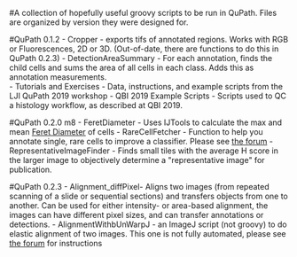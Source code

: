 #A collection of hopefully useful groovy scripts to be run in QuPath. Files are organized by version they were designed for.

#QuPath 0.1.2
	- Cropper - exports tifs of annotated regions. Works with RGB or Fluorescences, 2D or 3D. (Out-of-date, there are functions to do this in QuPath 0.2.3)
	- DetectionAreaSummary - For each annotation, finds the child cells and sums the area of all cells in each class. Adds this as annotation measurements.  
	- Tutorials and Exercises - Data, instructions, and example scripts from the LJI QuPath 2019 workshop
	- QBI 2019 Example Scripts - Scripts used to QC a histology workflow, as described at QBI 2019.
	
#QuPath 0.2.0 m8
	- FeretDiameter - Uses IJTools to calculate the max and mean [Feret Diameter](https://en.wikipedia.org/wiki/Feret_diameter) of cells
	- RareCellFetcher - Function to help you annotate single, rare cells to improve a classifier. Please see [the forum](https://forum.image.sc/t/rarecellfetcher-a-tool-for-annotating-rare-cells-in-qupath/33654)
	- RepresentativeImageFinder - Finds small tiles with the average H score in the larger image to objectively determine a "representative image" for publication.
	
#QuPath 0.2.3
	- Alignment_diffPixel- Aligns two images (from repeated scanning of a slide or sequential sections) and transfers objects from one to another. Can be used for either intensity- or area-based alignment, the images can have different pixel sizes, and can transfer annotations or detections. 
	- AlignmentWithbUnWarpJ - an ImageJ script (not groovy) to do elastic alignment of two images. This one is not fully automated, please see [the forum](https://forum.image.sc/t/automatically-align-and-rotate-images/30596/21?u=smcardle) for instructions

	